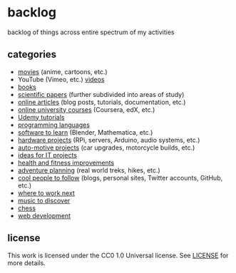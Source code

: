 # backlog

backlog of things across entire spectrum of my activities

## categories

- [movies](./categories/movies.md) (anime, cartoons, etc.)
- YouTube (Vimeo, etc.) [videos](./categories/videos.md)
- [books](./categories/books.md)
- [scientific papers](./categories/scientific-papers.md) (further subdivided into areas of study)
- [online articles](./categories/online-articles.md) (blog posts, tutorials, documentation, etc.)
- [online university courses](./categories/online-university-courses.md) (Coursera, edX, etc.)
- [Udemy tutorials](./categories/udemy-tutorials.md)
- [programming languages](./categories/programming-languages.md)
- [software to learn](./categories/software-to-learn.md) (Blender, Mathematica, etc.)
- [hardware projects](./categories/hardware-projects.md) (RPi, servers, Arduino, audio systems, etc.)
- [auto-motive projects](./categories/auto-motive-projects.md) (car upgrades, motorcycle builds, etc.)
- [ideas for IT projects](./categories/ideas-for-it-projects.md)
- [health and fitness improvements](./categories/health-and-fitness-improvements.md)
- [adventure planning](./categories/adventure-planning.md) (real world treks, hikes, etc.)
- [cool people to follow](./categories/cool-people-to-follow.md) (blogs, personal sites, Twitter accounts, GitHub, etc.)
- [where to work next](./categories/where-to-work-next.md)
- [music to discover](./categories/music-to-discover.md)
- [chess](./categories/chess.md)
- [web development](./categories/web-development.md)

## license

This work is licensed under the CC0 1.0 Universal license. See [LICENSE](./LICENSE) for more details.

